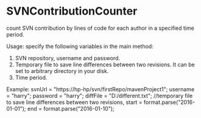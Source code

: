 # SVNContributionCounter
count SVN contribution by lines of code for each author in a specified time period.  

Usage:
specify the following variables in the main method:
1. SVN repository, username and password.
2. Temporary file to save line differences between two revisions. It can be set to arbitrary directory in your disk.
3. Time period.

Example:
svnUrl = "https://hp-hp/svn/firstRepo/mavenProject1";
username = "harry";
password = "harry";
diffFile = "D:/different.txt"; //temporary file to save line differences between two revisions,
start = format.parse("2016-01-01");
end = format.parse("2016-01-10");
 

